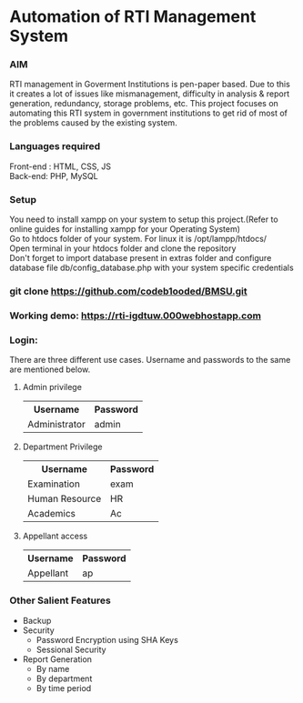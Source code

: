 # Automation of RTI Management System
### AIM
RTI management in Goverment Institutions is pen-paper based. Due to this it creates a lot of issues like mismanagement, difficulty in analysis & report generation, redundancy, storage problems, etc. This project focuses on automating this RTI system in government institutions to get rid of most of the problems caused by the existing system.

### Languages required
Front-end : HTML, CSS, JS <br />
Back-end: PHP, MySQL <br />

### Setup
You need to install xampp on your system to setup this project.(Refer to online guides for installing xampp for your Operating System) <br />
Go to htdocs folder of your system. For linux it is /opt/lampp/htdocs/ <br />
Open terminal in your htdocs folder and clone the repository <br/>
Don't forget to import database present in extras folder and configure database file db/config_database.php with your system specific credentials <br/>
### git clone https://github.com/codeb1ooded/BMSU.git

### Working demo: https://rti-igdtuw.000webhostapp.com

### Login:
There are three different use cases. Username and passwords to the same are mentioned below.
<ol> 
<li>Admin privilege
<table>
<tr>
<th> Username </th>
<th> Password </th>
</tr>
<tr>
<td> Administrator </td>
<td> admin </td>
</tr>
</table>
</li>

<li>
Department Privilege
<table>
<tr>
<th> Username </th>
<th> Password </th>
</tr>
<tr>
<td> Examination </td>
<td> exam </td>
</tr>
<tr>
<td> Human Resource </td>
<td> HR </td>
</tr>
<tr>
<td> Academics </td>
<td> Ac </td>
</tr>
</table>
</li>

<li>
Appellant access
<table>
<tr>
<th> Username </th>
<th> Password </th>
</tr>
<tr>
<td> Appellant </td>
<td> ap </td>
</tr>
</table>
</li>

</ol>

### Other Salient Features
<ul>
<li> Backup </li>
<li> Security 
<ul>
<li> Password Encryption using SHA Keys </li>
<li> Sessional Security </li>
</ul> </li>
<li> Report Generation 
<ul>
<li> By name </li>
<li> By department </li>
<li> By time period </li>
</ul> </li> </ul>
